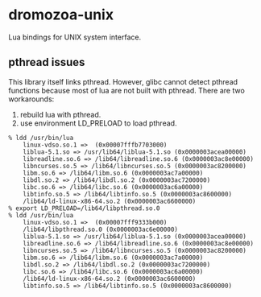 # dromozoa-unix

Lua bindings for UNIX system interface.

## pthread issues

This library itself links pthread. However, glibc cannot detect pthread functions because most of lua are not built with pthread. There are two workarounds:

1. rebuild lua with pthread.
2. use environment LD_PRELOAD to load pthread.

```
% ldd /usr/bin/lua
	linux-vdso.so.1 =>  (0x00007fffb7703000)
	liblua-5.1.so => /usr/lib64/liblua-5.1.so (0x0000003acea00000)
	libreadline.so.6 => /lib64/libreadline.so.6 (0x0000003ac8e00000)
	libncurses.so.5 => /lib64/libncurses.so.5 (0x0000003ac8200000)
	libm.so.6 => /lib64/libm.so.6 (0x0000003ac7a00000)
	libdl.so.2 => /lib64/libdl.so.2 (0x0000003ac7200000)
	libc.so.6 => /lib64/libc.so.6 (0x0000003ac6a00000)
	libtinfo.so.5 => /lib64/libtinfo.so.5 (0x0000003ac8600000)
	/lib64/ld-linux-x86-64.so.2 (0x0000003ac6600000)
% export LD_PRELOAD=/lib64/libpthread.so.0
% ldd /usr/bin/lua                        
	linux-vdso.so.1 =>  (0x00007fff9333b000)
	/lib64/libpthread.so.0 (0x0000003ac6e00000)
	liblua-5.1.so => /usr/lib64/liblua-5.1.so (0x0000003acea00000)
	libreadline.so.6 => /lib64/libreadline.so.6 (0x0000003ac8e00000)
	libncurses.so.5 => /lib64/libncurses.so.5 (0x0000003ac8200000)
	libm.so.6 => /lib64/libm.so.6 (0x0000003ac7a00000)
	libdl.so.2 => /lib64/libdl.so.2 (0x0000003ac7200000)
	libc.so.6 => /lib64/libc.so.6 (0x0000003ac6a00000)
	/lib64/ld-linux-x86-64.so.2 (0x0000003ac6600000)
	libtinfo.so.5 => /lib64/libtinfo.so.5 (0x0000003ac8600000)
```

